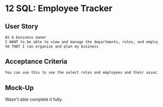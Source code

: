# 12 SQL: Employee Tracker


## User Story

```md
AS A business owner
I WANT to be able to view and manage the departments, roles, and employees in my company
SO THAT I can organize and plan my business
```

## Acceptance Criteria

```md
You can use this to see the select roles and employees and their associated departments.
```

## Mock-Up

Wasn't able complete it fully.




